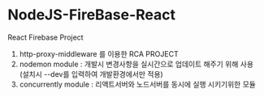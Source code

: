 # NodeJS-FireBase-React
  React Firebase Project

1. http-proxy-middleware 를 이용한 RCA PROJECT
2. nodemon module : 개발시 변경사항을 실시간으로 업데이트 해주기 위해 사용 (설치시 --dev를 입력하여 개발환경에서만 적용)
3. concurrently module : 리액트서버와 노드서버를 동시에 실행 시키기위한 모듈

